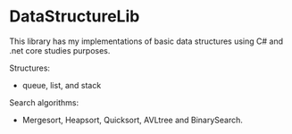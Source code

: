 # DataStructureLib
This library has my implementations of basic data structures using C# and .net core studies purposes.

Structures:
- queue, list, and stack

Search algorithms:
- Mergesort, Heapsort, Quicksort, AVLtree and BinarySearch.
